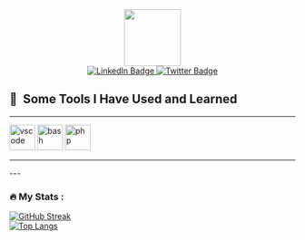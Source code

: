 <div id="header" align="center">
        <img src="https://media.giphy.com/media/M9gbBd9nbDrOTu1Mqx/giphy.gif" width="100"/>
      </div>
      <div id="badges" align ="center">
        <a href="your-linkedin-URL">
          <img src="https://img.shields.io/badge/LinkedIn-blue?style=for-the-badge&logo=linkedin&logoColor=white" alt="LinkedIn Badge"/>
        </a>
        <a href="your-twitter-URL">
          <img src="https://img.shields.io/badge/Twitter-blue?style=for-the-badge&logo=twitter&logoColor=white" alt="Twitter Badge"/>
        </a>
</div>
       <img src="https://komarev.com/ghpvc/?username=your-github-avirajaj5121&style=flat-square&color=blue" alt=""/ align="center">
    <h2> 🚀 &nbsp;Some Tools I Have Used and Learned</h2>
    <hr>
<p align="left">
<img src="https://cdn.jsdelivr.net/gh/devicons/devicon/icons/vscode/vscode-original.svg" alt="vscode" width="45" height="45"/>
<img src="https://cdn.jsdelivr.net/gh/devicons/devicon/icons/bash/bash-original.svg" alt="bash" width="45" height="45"/>
<img src="https://cdn.jsdelivr.net/gh/devicons/devicon/icons/php/php-original.svg" alt="php" width="45" height="45"/>
<hr>
    ---

### :fire: My Stats :
[![GitHub Streak](http://github-readme-streak-stats.herokuapp.com?user=aviraj5121&theme=dark&background=000000)](https://git.io/streak-stats)<br>
[![Top Langs](https://github-readme-stats.vercel.app/api/top-langs/?username=aviraj5121&layout=compact&theme=vision-friendly-dark)](https://github.com/anuraghazra/github-readme-stats)

